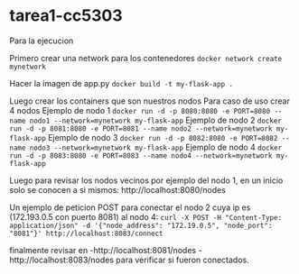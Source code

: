 # tarea1-cc5303
Para la ejecucion

Primero crear una network para los contenedores
`docker network create mynetwork`

Hacer la imagen de app.py
`docker build -t my-flask-app .`

Luego crear los containers que son nuestros nodos
Para caso de uso crear 4 nodos
Ejemplo de nodo 1
    `docker run -d -p 8080:8080 -e PORT=8080 --name nodo1 --network=mynetwork my-flask-app`
Ejemplo de nodo 2
    `docker run -d -p 8081:8080 -e PORT=8081 --name nodo2 --network=mynetwork my-flask-app`
Ejemplo de nodo 3
    `docker run -d -p 8082:8080 -e PORT=8082 --name nodo3 --network=mynetwork my-flask-app`
Ejemplo de nodo 4
    `docker run -d -p 8083:8080 -e PORT=8083 --name nodo4 --network=mynetwork my-flask-app`

Luego para revisar los nodos vecinos por ejemplo del nodo 1, en un inicio solo se conocen a si mismos:
http://localhost:8080/nodes

Un ejemplo de peticion POST para conectar el nodo 2 cuya ip es  (172.193.0.5 con puerto 8081) al nodo 4:
`curl -X POST -H "Content-Type: application/json" -d '{"node_address": "172.19.0.5", "node_port": "8081"}' http://localhost:8083/connect `

finalmente revisar en
    -http://localhost:8081/nodes
    -http://localhost:8083/nodes
para verificar si fueron conectados.
